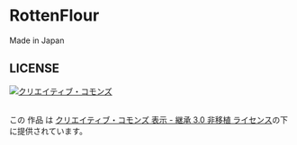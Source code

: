# RottenFlour
Made in Japan<br>

## LICENSE

[![クリエイティブ・コモンズ](https://i.creativecommons.org/l/by-sa/3.0/80x15.png)](http://creativecommons.org/licenses/by-sa/3.0)

<br />この 作品 は <a rel="license" href="http://creativecommons.org/licenses/by-sa/3.0/">クリエイティブ・コモンズ 表示 - 継承 3.0 非移植 ライセンス</a>の下に提供されています。

